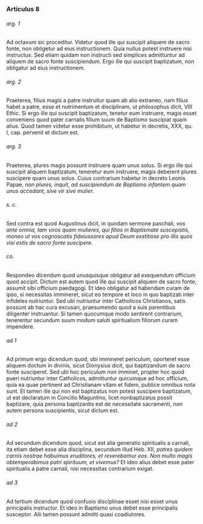 ### Articulus 8

###### arg. 1
Ad octavum sic proceditur. Videtur quod ille qui suscipit aliquem de sacro fonte, non obligetur ad eius instructionem. Quia nullus potest instruere nisi instructus. Sed etiam quidam non instructi sed simplices admittuntur ad aliquem de sacro fonte suscipiendum. Ergo ille qui suscipit baptizatum, non obligatur ad eius instructionem.

###### arg. 2
Praeterea, filius magis a patre instruitur quam ab alio extraneo, nam filius habet a patre, esse et nutrimentum et disciplinam, ut philosophus dicit, VIII Ethic. Si ergo ille qui suscipit baptizatum, tenetur eum instruere, magis esset conveniens quod pater carnalis filium suum de Baptismo suscipiat quam alius. Quod tamen videtur esse prohibitum, ut habetur in decretis, XXX, qu. I, cap. pervenit et dictum est.

###### arg. 3
Praeterea, plures magis possunt instruere quam unus solus. Si ergo ille qui suscipit aliquem baptizatum, teneretur eum instruere, magis deberent plures suscipere quam unus solus. Cuius contrarium habetur in decreto Leonis Papae, *non plures, inquit, ad suscipiendum de Baptismo infantem quam unus accedant, sive vir sive mulier*.

###### s. c.
Sed contra est quod Augustinus dicit, in quodam sermone paschali, *vos ante omnia, tam viros quam mulieres, qui filios in Baptismate suscepistis, moneo ut vos cognoscatis fideiussores apud Deum exstitisse pro illis quos visi estis de sacro fonte suscipere*.

###### co.
Respondeo dicendum quod unusquisque obligatur ad exequendum officium quod accipit. Dictum est autem quod ille qui suscipit aliquem de sacro fonte, assumit sibi officium paedagogi. Et ideo obligatur ad habendam curam de ipso, si necessitas immineret, sicut eo tempore et loco in quo baptizati inter infideles nutriuntur. Sed ubi nutriuntur inter Catholicos Christianos, satis possunt ab hac cura excusari, praesumendo quod a suis parentibus diligenter instruantur. Si tamen quocumque modo sentirent contrarium, tenerentur secundum suum modum saluti spiritualium filiorum curam impendere.

###### ad 1
Ad primum ergo dicendum quod, ubi immineret periculum, oporteret esse aliquem doctum in divinis, sicut Dionysius dicit, qui baptizandum de sacro fonte susciperet. Sed ubi hoc periculum non imminet, propter hoc quod pueri nutriuntur inter Catholicos, admittuntur quicumque ad hoc officium, quia ea quae pertinent ad Christianam vitam et fidem, publice omnibus nota sunt. Et tamen ille qui non est baptizatus non potest suscipere baptizatum, ut est declaratum in Concilio Maguntino, licet nonbaptizatus possit baptizare, quia persona baptizantis est de necessitate sacramenti, non autem persona suscipientis, sicut dictum est.

###### ad 2
Ad secundum dicendum quod, sicut est alia generatio spiritualis a carnali, ita etiam debet esse alia disciplina, secundum illud Heb. XII, *patres quidem carnis nostrae habuimus eruditores, et reverebamur eos. Non multo magis obtemperabimus patri spirituum, et vivemus?* Et ideo alius debet esse pater spiritualis a patre carnali, nisi necessitas contrarium exigat.

###### ad 3
Ad tertium dicendum quod confusio disciplinae esset nisi esset unus principalis instructor. Et ideo in Baptismo unus debet esse principalis susceptor. Alii tamen possunt admitti quasi coadiutores.

